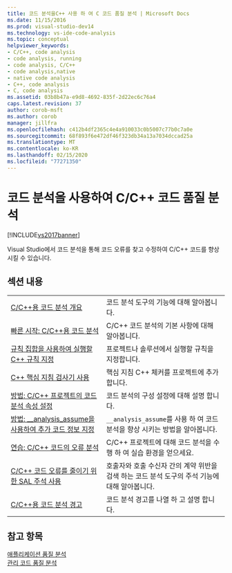 ```yaml
---
title: 코드 분석을C++ 사용 하 여 C 코드 품질 분석 | Microsoft Docs
ms.date: 11/15/2016
ms.prod: visual-studio-dev14
ms.technology: vs-ide-code-analysis
ms.topic: conceptual
helpviewer_keywords:
- C/C++, code analysis
- code analysis, running
- code analysis, C/C++
- code analysis,native
- native code analysis
- C++, code analysis
- C, code analysis
ms.assetid: 03b8b47a-e9d8-4692-835f-2d22ec6c76a4
caps.latest.revision: 37
author: corob-msft
ms.author: corob
manager: jillfra
ms.openlocfilehash: c412b4df2365c4e4a910033c0b5007c77b0c7a0e
ms.sourcegitcommit: 68f893f6e472df46f323db34a13a7034dccad25a
ms.translationtype: MT
ms.contentlocale: ko-KR
ms.lasthandoff: 02/15/2020
ms.locfileid: "77271350"
---
```

# <a name="analyzing-cc-code-quality-by-using-code-analysis"></a>코드 분석을 사용하여 C/C++ 코드 품질 분석
[!INCLUDE[vs2017banner](../includes/vs2017banner.md)]

Visual Studio에서 코드 분석을 통해 코드 오류를 찾고 수정하여 C/C++ 코드를 향상시킬 수 있습니다.  
  
## <a name="in-this-section"></a>섹션 내용  
  
|||  
|-|-|  
|[C/C++용 코드 분석 개요](../code-quality/code-analysis-for-c-cpp-overview.md)|코드 분석 도구의 기능에 대해 알아봅니다.|  
|[빠른 시작: C/C++용 코드 분석](../code-quality/quick-start-code-analysis-for-c-cpp.md)|C/C++ 코드 분석의 기본 사항에 대해 알아봅니다.|  
|[규칙 집합을 사용하여 실행할 C++ 규칙 지정](../code-quality/using-rule-sets-to-specify-the-cpp-rules-to-run.md)|프로젝트나 솔루션에서 실행할 규칙을 지정합니다.|  
|[C++ 핵심 지침 검사기 사용](../code-quality/using-the-cpp-core-guidelines-checkers.md)|핵심 지침 C++ 체커를 프로젝트에 추가 합니다.|  
|[방법: C/C++ 프로젝트의 코드 분석 속성 설정](../code-quality/how-to-set-code-analysis-properties-for-c-cpp-projects.md)|코드 분석의 구성 설정에 대해 설명 합니다.|  
|[방법: __analysis_assume을 사용하여 추가 코드 정보 지정](../code-quality/how-to-specify-additional-code-information-by-using-analysis-assume.md)|`__analysis_assume`를 사용 하 여 코드 분석을 향상 시키는 방법을 알아봅니다.|  
|[연습: C/C++ 코드의 오류 분석](../code-quality/walkthrough-analyzing-c-cpp-code-for-defects.md)|C/C++ 프로젝트에 대해 코드 분석을 수행 하 여 실습 환경을 얻으세요.|  
|[C/C++ 코드 오류를 줄이기 위한 SAL 주석 사용](../code-quality/using-sal-annotations-to-reduce-c-cpp-code-defects.md)|호출자와 호출 수신자 간의 계약 위반을 검색 하는 코드 분석 도구의 주석 기능에 대해 알아봅니다.|  
|[C/C++용 코드 분석 경고](../code-quality/code-analysis-for-c-cpp-warnings.md)|코드 분석 경고를 나열 하 고 설명 합니다.|  
  
## <a name="see-also"></a>참고 항목  
 [애플리케이션 품질 분석](../code-quality/analyzing-application-quality-by-using-code-analysis-tools.md)   
 [관리 코드 품질 분석](../code-quality/analyzing-managed-code-quality-by-using-code-analysis.md)
